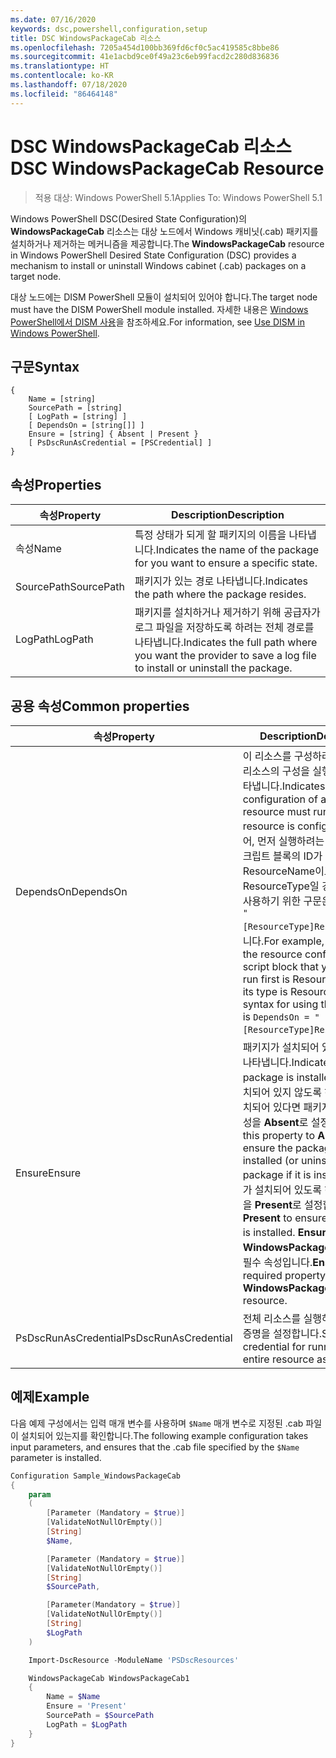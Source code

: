 ```yaml
---
ms.date: 07/16/2020
keywords: dsc,powershell,configuration,setup
title: DSC WindowsPackageCab 리소스
ms.openlocfilehash: 7205a454d100bb369fd6cf0c5ac419585c8bbe86
ms.sourcegitcommit: 41e1acbd9ce0f49a23c6eb99facd2c280d836836
ms.translationtype: HT
ms.contentlocale: ko-KR
ms.lasthandoff: 07/18/2020
ms.locfileid: "86464148"
---
```

# <a name="dsc-windowspackagecab-resource"></a><span data-ttu-id="b7f12-103">DSC WindowsPackageCab 리소스</span><span class="sxs-lookup"><span data-stu-id="b7f12-103">DSC WindowsPackageCab Resource</span></span>

> <span data-ttu-id="b7f12-104">적용 대상: Windows PowerShell 5.1</span><span class="sxs-lookup"><span data-stu-id="b7f12-104">Applies To: Windows PowerShell 5.1</span></span>

<span data-ttu-id="b7f12-105">Windows PowerShell DSC(Desired State Configuration)의 **WindowsPackageCab** 리소스는 대상 노드에서 Windows 캐비닛(.cab) 패키지를 설치하거나 제거하는 메커니즘을 제공합니다.</span><span class="sxs-lookup"><span data-stu-id="b7f12-105">The **WindowsPackageCab** resource in Windows PowerShell Desired State Configuration (DSC) provides a mechanism to install or uninstall Windows cabinet (.cab) packages on a target node.</span></span>

<span data-ttu-id="b7f12-106">대상 노드에는 DISM PowerShell 모듈이 설치되어 있어야 합니다.</span><span class="sxs-lookup"><span data-stu-id="b7f12-106">The target node must have the DISM PowerShell module installed.</span></span> <span data-ttu-id="b7f12-107">자세한 내용은 [Windows PowerShell에서 DISM 사용](/windows-hardware/manufacture/desktop/use-dism-in-windows-powershell-s14)을 참조하세요.</span><span class="sxs-lookup"><span data-stu-id="b7f12-107">For information, see [Use DISM in Windows PowerShell](/windows-hardware/manufacture/desktop/use-dism-in-windows-powershell-s14).</span></span>

## <a name="syntax"></a><span data-ttu-id="b7f12-108">구문</span><span class="sxs-lookup"><span data-stu-id="b7f12-108">Syntax</span></span>

```Syntax
{
    Name = [string]
    SourcePath = [string]
    [ LogPath = [string] ]
    [ DependsOn = [string[]] ]
    Ensure = [string] { Absent | Present }
    [ PsDscRunAsCredential = [PSCredential] ]
}
```

## <a name="properties"></a><span data-ttu-id="b7f12-109">속성</span><span class="sxs-lookup"><span data-stu-id="b7f12-109">Properties</span></span>

|<span data-ttu-id="b7f12-110">속성</span><span class="sxs-lookup"><span data-stu-id="b7f12-110">Property</span></span> |<span data-ttu-id="b7f12-111">Description</span><span class="sxs-lookup"><span data-stu-id="b7f12-111">Description</span></span> |
|---|---|
|<span data-ttu-id="b7f12-112">속성</span><span class="sxs-lookup"><span data-stu-id="b7f12-112">Name</span></span> |<span data-ttu-id="b7f12-113">특정 상태가 되게 할 패키지의 이름을 나타냅니다.</span><span class="sxs-lookup"><span data-stu-id="b7f12-113">Indicates the name of the package for you want to ensure a specific state.</span></span> |
|<span data-ttu-id="b7f12-114">SourcePath</span><span class="sxs-lookup"><span data-stu-id="b7f12-114">SourcePath</span></span> |<span data-ttu-id="b7f12-115">패키지가 있는 경로 나타냅니다.</span><span class="sxs-lookup"><span data-stu-id="b7f12-115">Indicates the path where the package resides.</span></span> |
|<span data-ttu-id="b7f12-116">LogPath</span><span class="sxs-lookup"><span data-stu-id="b7f12-116">LogPath</span></span> |<span data-ttu-id="b7f12-117">패키지를 설치하거나 제거하기 위해 공급자가 로그 파일을 저장하도록 하려는 전체 경로를 나타냅니다.</span><span class="sxs-lookup"><span data-stu-id="b7f12-117">Indicates the full path where you want the provider to save a log file to install or uninstall the package.</span></span> |

## <a name="common-properties"></a><span data-ttu-id="b7f12-118">공용 속성</span><span class="sxs-lookup"><span data-stu-id="b7f12-118">Common properties</span></span>

|<span data-ttu-id="b7f12-119">속성</span><span class="sxs-lookup"><span data-stu-id="b7f12-119">Property</span></span> |<span data-ttu-id="b7f12-120">Description</span><span class="sxs-lookup"><span data-stu-id="b7f12-120">Description</span></span> |
|---|---|
|<span data-ttu-id="b7f12-121">DependsOn</span><span class="sxs-lookup"><span data-stu-id="b7f12-121">DependsOn</span></span> |<span data-ttu-id="b7f12-122">이 리소스를 구성하려면 먼저 다른 리소스의 구성을 실행해야 함을 나타냅니다.</span><span class="sxs-lookup"><span data-stu-id="b7f12-122">Indicates that the configuration of another resource must run before this resource is configured.</span></span> <span data-ttu-id="b7f12-123">예를 들어, 먼저 실행하려는 리소스 구성 스크립트 블록의 ID가 ResourceName이고 해당 형식이 ResourceType일 경우, 이 속성을 사용하기 위한 구문은 `DependsOn = "[ResourceType]ResourceName"`입니다.</span><span class="sxs-lookup"><span data-stu-id="b7f12-123">For example, if the ID of the resource configuration script block that you want to run first is ResourceName and its type is ResourceType, the syntax for using this property is `DependsOn = "[ResourceType]ResourceName"`.</span></span> |
|<span data-ttu-id="b7f12-124">Ensure</span><span class="sxs-lookup"><span data-stu-id="b7f12-124">Ensure</span></span> |<span data-ttu-id="b7f12-125">패키지가 설치되어 있는지 여부를 나타냅니다.</span><span class="sxs-lookup"><span data-stu-id="b7f12-125">Indicates if the package is installed.</span></span> <span data-ttu-id="b7f12-126">패키지가 설치되어 있지 않도록 하려면(또는 설치되어 있다면 패키지를 제거) 이 속성을 **Absent**로 설정합니다.</span><span class="sxs-lookup"><span data-stu-id="b7f12-126">Set this property to **Absent** to ensure the package is not installed (or uninstall the package if it is installed).</span></span> <span data-ttu-id="b7f12-127">패키지가 설치되어 있도록 하려면 이 속성을 **Present**로 설정합니다.</span><span class="sxs-lookup"><span data-stu-id="b7f12-127">Set it to **Present** to ensure the package is installed.</span></span> <span data-ttu-id="b7f12-128">**Ensure**는 **WindowsPackageCab** 리소스의 필수 속성입니다.</span><span class="sxs-lookup"><span data-stu-id="b7f12-128">**Ensure** is a required property on the **WindowsPackageCab** resource.</span></span> |
|<span data-ttu-id="b7f12-129">PsDscRunAsCredential</span><span class="sxs-lookup"><span data-stu-id="b7f12-129">PsDscRunAsCredential</span></span> |<span data-ttu-id="b7f12-130">전체 리소스를 실행하기 위한 자격 증명을 설정합니다.</span><span class="sxs-lookup"><span data-stu-id="b7f12-130">Sets the credential for running the entire resource as.</span></span> |

## <a name="example"></a><span data-ttu-id="b7f12-131">예제</span><span class="sxs-lookup"><span data-stu-id="b7f12-131">Example</span></span>

<span data-ttu-id="b7f12-132">다음 예제 구성에서는 입력 매개 변수를 사용하며 `$Name` 매개 변수로 지정된 .cab 파일이 설치되어 있는지를 확인합니다.</span><span class="sxs-lookup"><span data-stu-id="b7f12-132">The following example configuration takes input parameters, and ensures that the .cab file specified by the `$Name` parameter is installed.</span></span>

```powershell
Configuration Sample_WindowsPackageCab
{
    param
    (
        [Parameter (Mandatory = $true)]
        [ValidateNotNullOrEmpty()]
        [String]
        $Name,

        [Parameter (Mandatory = $true)]
        [ValidateNotNullOrEmpty()]
        [String]
        $SourcePath,

        [Parameter(Mandatory = $true)]
        [ValidateNotNullOrEmpty()]
        [String]
        $LogPath
    )

    Import-DscResource -ModuleName 'PSDscResources'

    WindowsPackageCab WindowsPackageCab1
    {
        Name = $Name
        Ensure = 'Present'
        SourcePath = $SourcePath
        LogPath = $LogPath
    }
}
```
